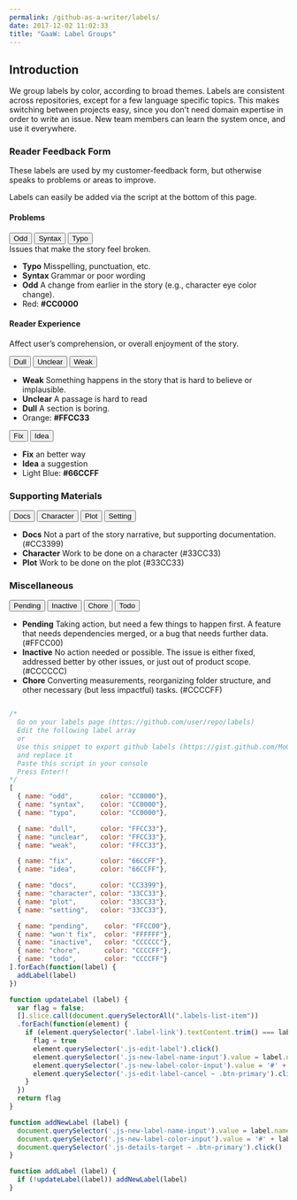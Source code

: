 ```yaml
---
permalink: /github-as-a-writer/labels/
date: 2017-12-02 11:02:33
title: "GaaW: Label Groups"
---
```


## Introduction

We group labels by color, according to broad themes. Labels are consistent across repositories, except for a few language specific topics. This makes switching between projects easy, since you don’t need domain expertise in order to write an issue. New team members can learn the system once, and use it everywhere.

### Reader Feedback Form

These labels are used by my customer-feedback form, but otherwise speaks to problems or areas to improve.

Labels can easily be added via the script at the bottom of this page.

#### Problems

<button class="btn gh problems"><i class='fa fa-tag'></i> Odd</button>
<button class="btn gh problems"><i class='fa fa-tag'></i> Syntax</button>
<button class="btn gh problems"><i class='fa fa-tag'></i> Typo</button>
<br>
Issues that make the story feel broken.
* **Typo** Misspelling, punctuation, etc.
* **Syntax** Grammar or poor wording
* **Odd** A change from earlier in the story (e.g., character eye color change).
* Red: **#CC0000**

#### Reader Experience

Affect user’s comprehension, or overall enjoyment of the story.

<button class="btn gh experience"><i class='fa fa-tag'></i> Dull</button>
<button class="btn gh experience"><i class='fa fa-tag'></i> Unclear</button>
<button class="btn gh experience"><i class='fa fa-tag'></i> Weak</button>
<br>

* **Weak** Something happens in the story that is hard to believe or implausible.
* **Unclear** A passage is hard to read
* **Dull** A section is boring.
* Orange: **#FFCC33**

<button class="btn gh improvements"><i class='fa fa-tag'></i> Fix</button>
<button class="btn gh improvements"><i class='fa fa-tag'></i> Idea</button>
<br>
* **Fix** an better way
* **Idea** a suggestion
* Light Blue: **#66CCFF**

### Supporting Materials

<button class="btn gh feedback"><i class='fa fa-tag'></i> Docs</button>
<button class="btn gh additions"><i class='fa fa-tag'></i> Character</button>
<button class="btn gh additions"><i class='fa fa-tag'></i> Plot</button>
<button class="btn gh additions"><i class='fa fa-tag'></i> Setting</button>
<br>
* **Docs** Not a part of the story narrative, but supporting documentation. (#CC3399)
* **Character** Work to be done on a character (#33CC33)
* **Plot** Work to be done on the plot (#33CC33)

### Miscellaneous

<button class="btn gh pending"><i class='fa fa-tag'></i> Pending</button>
<button class="btn gh inactive"><i class='fa fa-tag'></i> Inactive</button>
<button class="btn gh mindless"><i class='fa fa-tag'></i> Chore</button>
<button class="btn gh mindless"><i class='fa fa-tag'></i> Todo</button>

* **Pending** Taking action, but need a few things to happen first. A feature that needs dependencies merged, or a bug that needs further data. (#FFCC00)
* **Inactive** No action needed or possible. The issue is either fixed, addressed better by other issues, or just out of product scope. (#CCCCCC)
* **Chore** Converting measurements, reorganizing folder structure, and other necessary (but less impactful) tasks. (#CCCCFF)

```javascript

/*
  Go on your labels page (https://github.com/user/repo/labels)
  Edit the following label array
  or
  Use this snippet to export github labels (https://gist.github.com/MoOx/93c2853fee760f42d97f)
  and replace it
  Paste this script in your console
  Press Enter!!
*/
[
  { name: "odd",       color: "CC0000"},
  { name: "syntax",    color: "CC0000"},
  { name: "typo",      color: "CC0000"},

  { name: "dull",      color: "FFCC33"},
  { name: "unclear",   color: "FFCC33"},
  { name: "weak",      color: "FFCC33"},

  { name: "fix",       color: "66CCFF"}, 
  { name: "idea",      color: "66CCFF"}, 

  { name: "docs",      color: "CC3399"}, 
  { name: "character", color: "33CC33"}, 
  { name: "plot",      color: "33CC33"}, 
  { name: "setting",   color: "33CC33"},

  { name: "pending",    color: "FFCC00"}, 
  { name: "won't fix",  color: "FFFFFF"}, 
  { name: "inactive",   color: "CCCCCC"}, 
  { name: "chore",      color: "CCCCFF"}, 
  { name: "todo",       color: "CCCCFF"}
].forEach(function(label) {
  addLabel(label)
})

function updateLabel (label) {
  var flag = false;
  [].slice.call(document.querySelectorAll(".labels-list-item"))
  .forEach(function(element) {
    if (element.querySelector('.label-link').textContent.trim() === label.name) {
      flag = true
      element.querySelector('.js-edit-label').click()
      element.querySelector('.js-new-label-name-input').value = label.name
      element.querySelector('.js-new-label-color-input').value = '#' + label.color
      element.querySelector('.js-edit-label-cancel ~ .btn-primary').click()
    }
  })
  return flag
}

function addNewLabel (label) {
  document.querySelector('.js-new-label-name-input').value = label.name
  document.querySelector('.js-new-label-color-input').value = '#' + label.color
  document.querySelector('.js-details-target ~ .btn-primary').click()
}

function addLabel (label) {
  if (!updateLabel(label)) addNewLabel(label)
}

```
